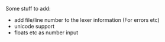 Some stuff to add:

* add file/line number to the lexer information (For errors etc)
* unicode support
* floats etc as number input
